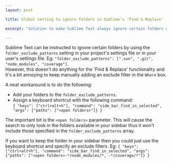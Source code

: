 ```yaml
---
layout: post

title: Global setting to ignore folders in Sublime's 'Find & Replace'

excerpt: "Solution to make Sublime Text always ignore certain folders when performing a search into a folder."

---
```


Sublime Text can be instructed to ignore certain folders by using the `folder_exclude_patterns` setting in your project's
settings file or in your user's settings file. Eg: `"folder_exclude_patterns": [".svn", ".git", "node_modules", "coverage"]`.  
However, this doesn't do anything for the 'Find & Replace' functionality and it's a bit annoying to keep manually adding 
an exclude filter in the `Where` box.

A neat workaround is to do the following:  
- Add your folders to the `folder_exclude_patterns`.  
- Assign a keyboard shortcut with the following command:  
`{ "keys": ["ctrl+alt+h"], "command": "side_bar_find_in_selected", "args": {"paths": ["<open folders>"]} }`

The important bit is the `<open folders>` parameter. This will cause the search to only look in the folders available 
in your sidebar thus it won't include those specified in the `folder_exclude_patterns` array.

If you want to keep the folder in your sidebar then you could just use the keyboard shortcut and specify an exclude filters.
Eg: `{ "keys": ["ctrl+alt+h"], "command": "side_bar_find_in_selected", "args": {"paths": ["<open folders>-*/node_modules/*, -*/coverage/*"]} }`
